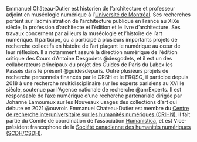 Emmanuel Château-Dutier est historien de l’architecture et professeur adjoint en muséologie numérique à l’[Université de Montréal](https://histart.umontreal.ca/repertoire-departement/professeurs/professeur/in/in22423/sg/Emmanuel%20Ch%C3%A2teau-Dutier/). Ses recherches portent sur l’administration de l’architecture publique en France au XIXe siècle, la profession d’architecte et l’édition et le livre d’architecture. Ses travaux concernent par ailleurs la muséologie et l’histoire de l’art numérique. Il participe, ou a participé à plusieurs importants projets de recherche collectifs en histoire de l’art plaçant le numérique au cœur de leur réflexion. Il a notamment assuré la direction numérique de l’édition critique des Cours d’Antoine Desgodets @desgodets, et il est un des collaborateurs principaux du projet des Guides de Paris du Labex les Passés dans le présent @guidesdeparis. Outre plusieurs projets de recherche personnels financés par le CRSH et le FRQSC, il participe depuis 2018 à une recherche multidisciplinaire sur les experts parisiens au XVIIIe siècle, soutenue par l’Agence nationale de recherche @anrExperts. Il est responsable de l’axe numérique d’une recherche partenariale dirigée par Johanne Lamoureux sur les Nouveaux usages des collections d’art qui débute en 2021 @ouvroir. Emmanuel Chateau-Dutier est membre du [Centre de recherche interuniversitaire sur les humanités numériques (CRIHN)](https://www.crihn.org/), il fait partie du Comité de coordination de l’association [Humanistica](http://www.humanisti.ca), et est Vice-président francophone de la [Société canadienne des humanités numériques (SCDH/CSDH)](https://csdh-schn.org/).